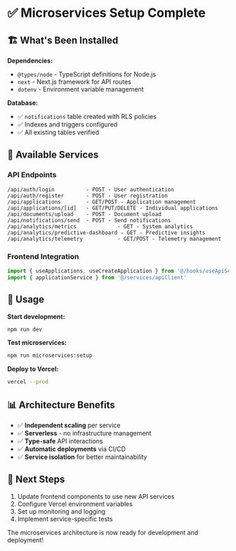 # ✅ Microservices Setup Complete

## 🏗️ What's Been Installed

**Dependencies:**
- `@types/node` - TypeScript definitions for Node.js
- `next` - Next.js framework for API routes
- `dotenv` - Environment variable management

**Database:**
- ✅ `notifications` table created with RLS policies
- ✅ Indexes and triggers configured
- ✅ All existing tables verified

## 🚀 Available Services

### API Endpoints
```
/api/auth/login          - POST - User authentication
/api/auth/register       - POST - User registration
/api/applications        - GET/POST - Application management
/api/applications/[id]   - GET/PUT/DELETE - Individual applications
/api/documents/upload    - POST - Document upload
/api/notifications/send  - POST - Send notifications
/api/analytics/metrics             - GET - System analytics
/api/analytics/predictive-dashboard - GET - Predictive insights
/api/analytics/telemetry           - GET/POST - Telemetry management
```

### Frontend Integration
```typescript
import { useApplications, useCreateApplication } from '@/hooks/useApiServices'
import { applicationService } from '@/services/apiClient'
```

## 🔧 Usage

**Start development:**
```bash
npm run dev
```

**Test microservices:**
```bash
npm run microservices:setup
```

**Deploy to Vercel:**
```bash
vercel --prod
```

## 📊 Architecture Benefits

- ✅ **Independent scaling** per service
- ✅ **Serverless** - no infrastructure management
- ✅ **Type-safe** API interactions
- ✅ **Automatic deployments** via CI/CD
- ✅ **Service isolation** for better maintainability

## 🎯 Next Steps

1. Update frontend components to use new API services
2. Configure Vercel environment variables
3. Set up monitoring and logging
4. Implement service-specific tests

The microservices architecture is now ready for development and deployment!